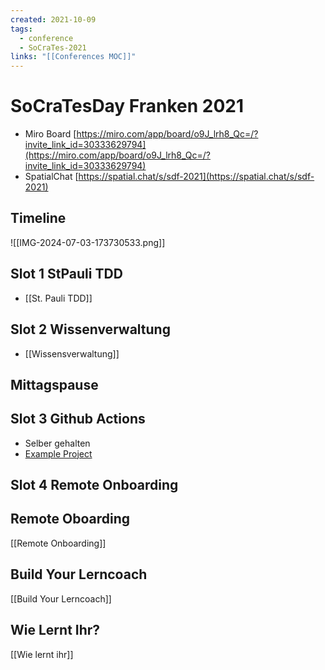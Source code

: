 ```yaml
---
created: 2021-10-09
tags:
  - conference
  - SoCraTes-2021
links: "[[Conferences MOC]]"
---
```

# SoCraTesDay Franken 2021

- Miro Board [https://miro.com/app/board/o9J_lrh8_Qc=/?invite_link_id=30333629794](https://miro.com/app/board/o9J_lrh8_Qc=/?invite_link_id=30333629794)
- SpatialChat [https://spatial.chat/s/sdf-2021](https://spatial.chat/s/sdf-2021)

## Timeline

![[IMG-2024-07-03-173730533.png]]

## Slot 1 StPauli TDD

- [[St. Pauli TDD]]

## Slot 2 Wissenverwaltung

- [[Wissensverwaltung]]

## Mittagspause

## Slot 3 Github Actions

- Selber gehalten
- [Example Project](https://github.com/Laguna1989/CodeNummy_GithubActions)

## Slot 4 Remote Onboarding

## Remote Oboarding

[[Remote Onboarding]]

## Build Your Lerncoach

[[Build Your Lerncoach]]

## Wie Lernt Ihr?

[[Wie lernt ihr]]
